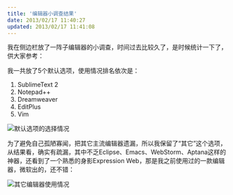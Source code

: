 ```yaml
---
title: '编辑器小调查结果'
date: 2013/02/17 11:40:27
updated: 2013/02/17 11:41:08
---
```


我在侧边栏放了一阵子编辑器的小调查，时间过去比较久了，是时候统计一下了，供大家参考：

我一共放了5个默认选项，使用情况排名依次是：

1. SublimeText 2
2. Notepad++
3. Dreamweaver
4. EditPlus
5. Vim

![默认选项的选择情况](http://jiongks-typecho.stor.sinaapp.com/usr/uploads/2013/02/404926186.png)<!--more-->

为了避免自己孤陋寡闻，把其它主流编辑器遗漏，所以我保留了“其它”这个选项，从结果看，确实有疏漏，其中不乏Eclipse、Emacs、WebStorm、Aptana这样的神器，还看到了一个熟悉的身影Expression Web，那是我之前使用过的一款编辑器，微软出的，还不错：

![其它编辑器使用情况](http://jiongks-typecho.stor.sinaapp.com/usr/uploads/2013/02/2598919784.png)